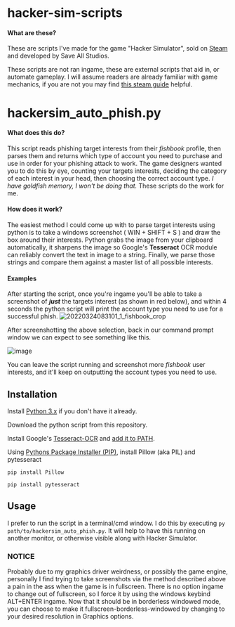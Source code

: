 # hacker-sim-scripts

#### What are these?

These are scripts I've made for the game "Hacker Simulator", sold on [Steam](https://store.steampowered.com/app/1754840/Hacker_Simulator/) and developed by Save All Studios.

These scripts are not ran ingame, these are external scripts that aid in, or automate gameplay. I will assume readers are already familiar with game mechanics, if you are not you may find [this steam guide](https://steamcommunity.com/sharedfiles/filedetails/?id=2645422003) helpful.

# hackersim_auto_phish.py
#### What does this do?

This script reads phishing target interests from their _fishbook_ profile, then parses them and returns which type of account you need to purchase and use in order for your phishing attack to work. 
The game designers wanted you to do this by eye, counting your targets interests, deciding the category of each interest in your head, then choosing the correct account type. *I have goldfish memory, I won't be doing that.* These scripts do the work for me.

#### How does it work?
The easiest method I could come up with to parse target interests using python is to take a windows screenshot ( WIN + SHIFT + S ) and draw the box around their interests. Python grabs the image from your clipboard automatically, it sharpens the image so Google's **Tesseract** OCR module can reliably convert the text in image to a string. Finally, we parse those strings and compare them against a master list of all possible interests.

#### Examples
After starting the script, once you're ingame you'll be able to take a screenshot of ***just*** the targets interest (as shown in red below), and within 4 seconds the python script will print the account type you need to use for a successful phish. 
![20220324083101_1_fishbook_crop](https://user-images.githubusercontent.com/24526230/160257747-3cf6f54c-554e-4de1-8e99-daaced3c19c8.jpg)

After screenshotting the above selection, back in our command prompt window we can expect to see something like this.

![image](https://user-images.githubusercontent.com/24526230/160290217-7341cbe1-2938-4ed2-b480-e1049ad55b0d.png)

You can leave the script running and screenshot more  _fishbook_ user interests, and it'll keep on outputting the account types you need to use. 
## Installation

Install [Python 3.x](https://www.python.org/downloads/) if you don't have it already.

Download the python script from this repository.

Install Google's [Tesseract-OCR](https://github.com/tesseract-ocr/tesseract#installing-tesseract) and [add it to PATH](https://docs.microsoft.com/en-us/previous-versions/office/developer/sharepoint-2010/ee537574(v=office.14)).

Using [Pythons Package Installer (PIP)](https://pip.pypa.io/en/stable/getting-started/), install Pillow (aka PIL) and pytesseract

``pip install Pillow``

``pip install pytesseract`` 

## Usage
I prefer to run the script in a terminal/cmd window. I do this by executing ``py path/to/hackersim_auto_phish.py``. It will help to have this running on another monitor, or otherwise visible along with Hacker Simulator.

### NOTICE
Probably due to my graphics driver weirdness, or possibly the game engine, personally I find trying to take screenshots via the method described above a pain in the ass when the game is in fullscreen. There is no option ingame to change out of fullscreen, so I force it by using the windows keybind ALT+ENTER ingame. Now that it should be in borderless windowed mode, you can choose to make it fullscreen-borderless-windowed by changing to your desired resolution in Graphics options.
